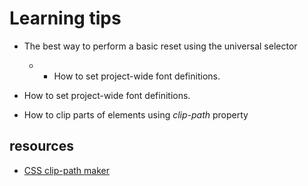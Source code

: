# Learning tips

* The best way to perform a basic reset using the universal selector
    * * How to set project-wide font definitions.

* How to set project-wide font definitions.

* How to clip parts of elements using *clip-path* property

## resources

* [CSS clip-path maker](https://bennettfeely.com/clippy/)